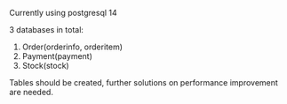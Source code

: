 Currently using postgresql 14

3 databases in total:

1. Order(orderinfo, orderitem)
2. Payment(payment)
3. Stock(stock)

Tables should be created, further solutions on performance improvement 
are needed.

